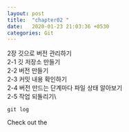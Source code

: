 ```yaml
---
layout: post
title:  "chapter02 "
date:   2020-01-23 21:03:36 +0530
categories: Git 
---
```

2장 깃으로 버전 관리하기\
2-1 깃 저장소 만들기\
2-2 버전 만들기\
2-3 커밋 내용 확인하기\
2-4 버전 만드는 단계마다 파일 상태 알아보기\
2-5 작업 되돌리기\

```
git log
```

Check out the
